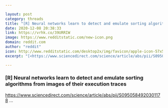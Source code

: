 ```yaml
---

layout: post
category: threads
title: "[R] Neural networks learn to detect and emulate sorting algorithms from images of their execution traces"
date: 2020-12-08 20:38:33
link: https://vrhk.co/39URRIW
image: https://www.redditstatic.com/new-icon.png
domain: reddit.com
author: "reddit"
icon: http://www.redditstatic.com/desktop2x/img/favicon/apple-icon-57x57.png
excerpt: "[<https://www.sciencedirect.com/science/article/abs/pii/S0950584920301178>](<https://www.sciencedirect.com/science/article/abs/pii/S0950584920301178>) ..."

---
```


### [R] Neural networks learn to detect and emulate sorting algorithms from images of their execution traces

[<https://www.sciencedirect.com/science/article/abs/pii/S0950584920301178>](<https://www.sciencedirect.com/science/article/abs/pii/S0950584920301178>) ...